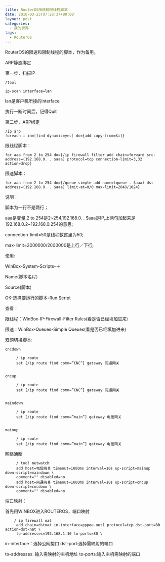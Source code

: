 ```yaml
---
title: RouterOS限速和限线程脚本
date: 2010-03-25T07:20:37+00:00
layout: post
categories:
  - 我的世界
tags:
  - RouterOS
---
```


RouterOS的限速和限制线程的脚本，作为备用。

ARP静态绑定

第一步，扫描IP
```
/tool

ip-scan interface=lan
```
lan是客户机所接的interface

执行一断时间后，记得Quit

第二步，ARP绑定
```
/ip arp
foreach i in=[find dynamic=yes] do={add copy-from=$i]}
```
<!--more-->
限线程脚本：
```
for aaa from 2 to 254 do={/ip firewall filter add chain=forward src-address=(192.168.0. . $aaa) protocol=tcp connection-limit=3,32 action=drop}
```

限速脚本：
```
for aaa from 2 to 254 do={/queue simple add name=(queue . $aaa) dst-address=(192.168.0. . $aaa) limit-at=0/0 max-limit=2048/1024}
```

说明：

脚本为一行不是两行；

aaa是变量,2 to 254是2~254,192.168.0. . $aaa是IP,上两句加起来是192.168.0.2~192.168.0.254的意思;

connection-limit=50是线程数这里为50;

max-limit=2000000/2000000是上行／下行;

使用:

WinBox-System-Scripts-＋

Name(脚本名程)

Source(脚本)

OK-选择要运行的脚本-Run Script

查看：

限线程：WinBox-IP-Firewall-Filter Rules(看是否已经填加进来)

限速：WinBox-Queues-Simple Queues(看是否已经填加进来)

双网切换脚本:
```
cncdown

     / ip route
     set [/ip route find comm=”CNC”] gateway 网通网关


cncup

     / ip route
     set [/ip route find comm=”CNC”] gateway 网通网关


maindown

     / ip route
     set [/ip route find comm=”main”] gateway 电信网关


mainup

     / ip route
     set [/ip route find comm=”main”] gateway 电信网关
```

网络通断
```
     / tool netwatch
     add host=电信网关 timeout=1000ms interval=10s up-script=mainup down-script=maindown \
     comment="" disabled=no
     add host=网通网关 timeout=1000ms interval=10s up-script=cncup down-script=cncdown \
     comment="" disabled=no
```

端口映射：

首先用WINBOX进入ROUTEROS，端口映射
```
    / ip firewall nat
     add chain=dstnat in-interface=pppoe-out1 protocol=tcp dst-port=80 action=dst-nat \
     to-addresses=192.168.1.10 to-ports=80 \
```

in-interface：选择公网接口 dst-port:选择需映射的端口

to-addresses: 输入需映射的主机地址 to-ports:输入主机需映射的端口